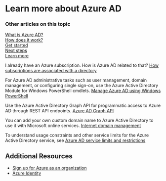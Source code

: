 <properties
	pageTitle="Learn more about Azure AD"
	description="A learning map for the Azure AD content set."
	services="active-directory"
	documentationCenter=""
	authors="curtand"
	manager="stevenpo"
	editor=""/>

<tags
	ms.service="active-directory"
	ms.date="09/21/2015"
	wacn.date=""/>

# Learn more about Azure AD

### Other articles on this topic
[What is Azure AD?](/documentation/articles/active-directory-whatis)<br>
[How does it work?](/documentation/articles/active-directory-works)<br>
[Get started](/documentation/articles/active-directory-get-started)<br>
[Next steps](/documentation/articles/active-directory-next-steps)<br>
[Learn more](/documentation/articles/active-directory-learn-map)

I already have an Azure subscription. How is Azure AD related to that? [How subscriptions are associated with a directory](/documentation/articles/active-directory-how-subscriptions-associated-directory)

For Azure AD administrative tasks such as user management, domain management, or configuring single sign-on, use the Azure Active Directory Module for Windows PowerShell cmdlets. [Manage Azure AD using Windows PowerShell](https://msdn.microsoft.com/zh-cn/library/azure/jj151815.aspx)

Use the Azure Active Directory Graph API for programmatic access to Azure AD through REST API endpoints. [Azure AD Graph API](https://msdn.microsoft.com/zh-cn/library/azure/hh974476.aspx)

You can add your own custom domain name to Azure Active Directory to use it with Microsoft online services. [Internet domain management](/documentation/articles/active-directory-add-domain)

To understand usage constraints and other service limits for the Azure Active Directory service, see [Azure AD service limits and restrictions](/documentation/articles/active-directory-service-limits-restrictions)


## Additional Resources

* [Sign up for Azure as an organization](/documentation/articles/sign-up-organization)
* [Azure Identity](/documentation/articles/fundamentals-identity)
